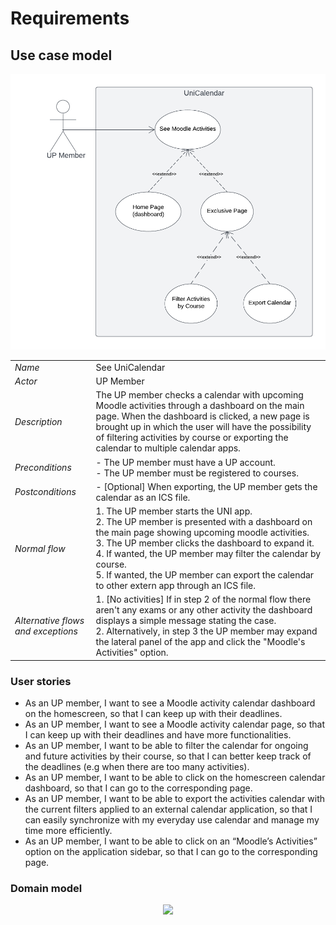 # Requirements

## Use case model

![](../images/UseCase.png)

|||
| --- | --- |
| *Name* | See UniCalendar |
| *Actor* |  UP Member | 
| *Description* | The UP member checks a calendar with upcoming Moodle activities through a dashboard on the main page. When the dashboard is clicked, a new page is brought up in which the user will have the possibility of filtering activities by course or exporting the calendar to multiple calendar apps. |
| *Preconditions* | - The UP member must have a UP account.<br>- The UP member must be registered to courses. |
| *Postconditions* | - [Optional] When exporting, the UP member gets the calendar as an ICS file. |
| *Normal flow* | 1. The UP member starts the UNI app.<br> 2. The UP member is presented with a dashboard on the main page showing upcoming moodle activities.<br> 3. The UP member clicks the dashboard to expand it.<br> 4. If wanted, the UP member may filter the calendar by course.<br> 5. If wanted, the UP member can export the calendar to other extern app through an ICS file. |
| *Alternative flows and exceptions* | 1. [No activities] If in step 2 of the normal flow there aren't any exams or any other activity the dashboard displays a simple message stating the case.<br>2. Alternatively, in step 3 the UP member may expand the lateral panel of the app and click the "Moodle's Activities" option.|

### User stories
 - As an UP member, I want to see a Moodle activity calendar dashboard on the homescreen, so that I can keep up with their deadlines.
 - As an UP member, I want to see a Moodle activity calendar page, so that I can keep up with their deadlines and have more functionalities.
 - As an UP member, I want to be able to filter the calendar for ongoing and future activities by their course, so that I can better keep track of the deadlines (e.g when there are too many activities). 
 - As an UP member, I want to be able to click on the homescreen calendar dashboard, so that I can go to the corresponding page.
 - As an UP member, I want to be able to export the activities calendar with the current filters applied to an external calendar application, so that I can easily synchronize with my everyday use calendar and manage my time more efficiently. 
 - As an UP member, I want to be able to click on an “Moodle’s Activities” option on the application sidebar, so that I can go to the corresponding page.

### Domain model

 <p align="center" justify="center">
  <img src="https://github.com/LEIC-ES-2021-22/3LEIC03T3/blob/main/images/DomainModeling.png"/>
</p>
